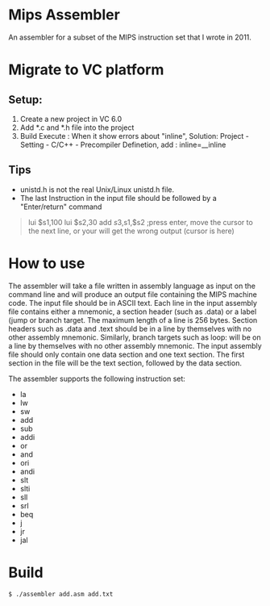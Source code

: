Mips Assembler
==============

An assembler for a subset of the MIPS instruction set that I wrote in 2011.

# Migrate to VC platform


## Setup:
1. Create a new project in VC 6.0
2. Add *.c and *.h file into the project
3. Build Execute : When it show errors about "inline", Solution: Project - Setting - C/C++ - Precompiler Definetion, add : inline=__inline

## Tips
- unistd.h is not the real Unix/Linux unistd.h file.
- The last Instruction in the input file should be followed by a "Enter/return" command

> lui $s1,100
> lui $s2,30
> add $s3,$s1,$s2 ;press enter, move the cursor to the next line, or your will get the wrong output
> (cursor is here)

# How to use
The assembler will take a file written in assembly language as input on the command line and will produce an output file containing the MIPS machine code. The input file should be in ASCII text. Each line in the input assembly file contains either a mnemonic, a section header (such as .data) or a label (jump or branch target. The maximum length of a line is 256 bytes. Section headers such as .data and .text should be in a line by themselves with no other assembly mnemonic. Similarly, branch targets such as loop: will be on a line by themselves with no other assembly mnemonic. The input assembly file should only contain one data section and one text section. The first section in the file will be the text section, followed by the data section.

The assembler supports the following instruction set:
- la
- lw
- sw
- add
- sub
- addi
- or
- and
- ori
- andi
- slt
- slti
- sll
- srl
- beq
- j
- jr
- jal

# Build
    $ ./assembler add.asm add.txt
